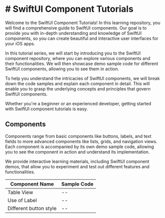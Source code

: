 # # SwiftUI Component Tutorials

 Welcome to the SwiftUI Component Tutorials! In this learning repository, you will find a comprehensive guide to SwiftUI components. Our goal is to provide you with in-depth understanding and knowledge of SwiftUI components, so you can create beautiful and interactive user interfaces for your iOS apps.

In this tutorial series, we will start by introducing you to the SwiftUI component repository, where you can explore various components and their functionalities. We will then showcase demo sample code for different SwiftUI components, allowing you to see them in action.

To help you understand the intricacies of SwiftUI components, we will break down the code samples and explain each component in detail. This will enable you to grasp the underlying concepts and principles that govern SwiftUI components.

Whether you're a beginner or an experienced developer, getting started with SwiftUI component tutorials is easy.

## Components

Components range from basic components like buttons, labels, and text fields to more advanced components like lists, grids, and navigation views. Each component is accompanied by its own demo sample code, allowing you to see the component in action and understand its implementation.

We provide interactive learning materials, including SwiftUI component demos, that allow you to experiment and test out different features and functionalities.

| Component Name    | Sample Code |
| -------- | ------- |
| Table View  | --    |
| Use of Label | --     |
| Different button style    | -- |
